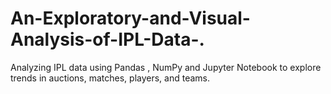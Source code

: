 # An-Exploratory-and-Visual-Analysis-of-IPL-Data-.
Analyzing IPL data using Pandas , NumPy and Jupyter Notebook to explore trends in auctions, matches, players, and teams.
